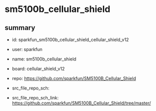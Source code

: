 # sm5100b_cellular_shield
 
## summary 
* id: sparkfun_sm5100b_cellular_shield_cellular_shield_v12
* user: sparkfun
* name: sm5100b_cellular_shield
* board: cellular_shield_v12
* repo: https://github.com/sparkfun/SM5100B_Cellular_Shield



* src_file_repo_sch: 
* src_file_repo_sch_link: https://github.com/sparkfun/SM5100B_Cellular_Shield/tree/master/






